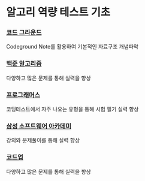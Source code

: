 # 알고리 역량 테스트 기초

### [코드 그라운드](https://www.codeground.org)

Codeground Note를 활용하여 기본적인 자료구조 개념파악

### [백준 알고리즘](https://www.acmicpc.net)

다양하고 많은 문제를 통해 실력을 향상

### [프로그래머스](https://programmers.co.kr/learn/challenges)

코딩테스트에서 자주 나오는 유형을 통해 시험 필기 실력 향상

### [삼성 소프트웨어 아카데미](https://swexpertacademy.com/main/main.do)

강의와 문제풀이를 통해 실력 향상

### [코드업](https://swexpertacademy.com/main/main.do)

다양하고 많은 문제를 통해 실력을 향상
